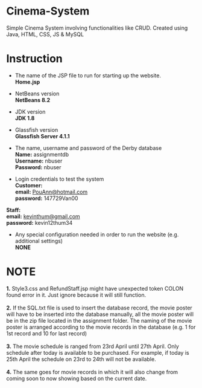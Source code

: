 # Cinema-System
Simple Cinema System involving functionalities like CRUD. Created using Java, HTML, CSS, JS &amp; MySQL

# Instruction
- The name of the JSP file to run for starting up the website.</br>
**Home.jsp**</br>

- NetBeans version</br>
**NetBeans 8.2**</br>

- JDK version</br>
**JDK 1.8**</br>

- Glassfish version</br>
**Glassfish Server 4.1.1**</br>

- The name, username and password of the Derby database</br>
**Name:** assignmentdb</br>
**Username:** nbuser</br>
**Password:** nbuser</br>

- Login credentials to test the system</br>
**Customer:**</br>
**email:** PouAnn@hotmail.com</br>
**password:** 147729Van00</br>

**Staff:**</br>
**email:** kevinthum@gmail.com</br>
**password:** kevin12thum34</br>

- Any special configuration needed in order to run the website (e.g. additional settings)</br>
**NONE**</br>

# NOTE
**1.** Style3.css and RefundStaff.jsp might have unexpected token COLON found error in it. Just ignore because it will still function.</br></br>
**2.** If the SQL.txt file is used to insert the database record, the movie poster will have to be inserted into the database manually, all the movie poster will be in the zip file located in the assignment folder. The naming of the movie poster is arranged according to the movie records in the database (e.g. 1 for 1st record and 10 for last record)</br></br>
**3.** The movie schedule is ranged from 23rd April until 27th April. Only schedule after today is available to be purchased. For example, if today is 25th April the schedule on 23rd to 24th will not be available.</br></br>
**4.** The same goes for movie records in which it will also change from coming soon to now showing based on the current date.
